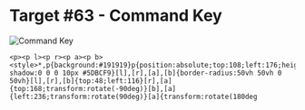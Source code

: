 # Target #63 - Command Key

![Command Key](https://cssbattle.dev/targets/63.png)

```
<p><p l><p r><p a><p b><style>*,p{background:#191919}p{position:absolute;top:108;left:176;height:50;width:50;box-shadow:0 0 0 10px #5DBCF9}[l],[r],[a],[b]{border-radius:50vh 50vh 0 50vh}[l],[r],[b]{top:48;left:116}[r],[a]{top:168;transform:rotate(-90deg)}[b],[a]{left:236;transform:rotate(90deg)}[a]{transform:rotate(180deg
```
